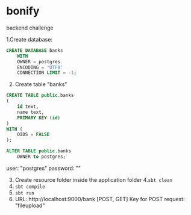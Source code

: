 # bonify
backend challenge

1.Create database:

```sql
CREATE DATABASE banks
    WITH 
    OWNER = postgres
    ENCODING = 'UTF8'
    CONNECTION LIMIT = -1;
 ```

2. Create table "banks"

```sql
CREATE TABLE public.banks
(
    id text,
    name text,
    PRIMARY KEY (id)
)
WITH (
    OIDS = FALSE
);

ALTER TABLE public.banks
    OWNER to postgres;
```

user: "postgres"
password: ""

3. Create resource folder inside the application folder
4.```sbt clean ```
5.  ```sbt compile ```
6.  ```sbt run ```
7. URL: http://localhost:9000/bank [POST, GET]
   Key for POST request: "fileupload" 
